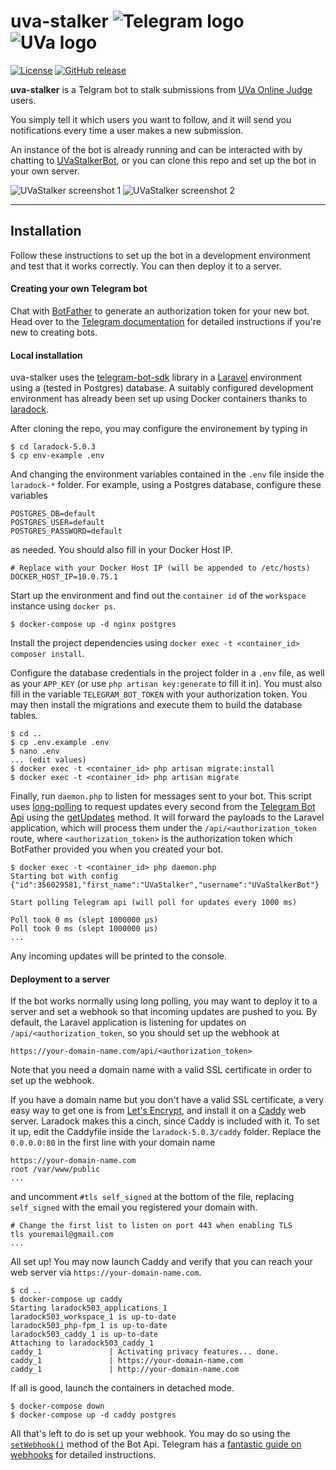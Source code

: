 uva-stalker ![Telegram logo](http://i.imgur.com/vvekNMU.png) ![UVa logo](http://i.imgur.com/uyCdP6k.jpg)
===================

[![License](http://img.shields.io/:license-mit-blue.svg)](http://doge.mit-license.org) [![GitHub release](https://img.shields.io/github/release/david-perez/uva-stalker.svg)](https://github.com/david-perez/uva-stalker/releases/tag/v1.0)

**uva-stalker** is a Telgram bot to stalk submissions from [UVa Online Judge](https://uva.onlinejudge.org) users.

You simply tell it which users you want to follow, and it will send you notifications every time a user makes a new submission.

An instance of the bot is already running and can be interacted with by chatting to [UVaStalkerBot](https://telegram.me/UVaStalkerBot), or you can clone this repo and set up the bot in your own server.

![UVaStalker screenshot 1](http://i.imgur.com/9M4fYOM.png)  ![UVaStalker screenshot 2](http://i.imgur.com/XMXjuOZ.png)

----------

Installation
-------------

Follow these instructions to set up the bot in a development environment and test that it works correctly. You can then deploy it to a server.

#### Creating your own Telegram bot

Chat with [BotFather](https://telegram.me/botfather) to generate an authorization token for your new bot. Head over to the [Telegram documentation](https://core.telegram.org/bots) for detailed instructions if you're new to creating bots.

#### Local installation

uva-stalker uses the [telegram-bot-sdk](https://github.com/irazasyed/telegram-bot-sdk) library in a [Laravel](https://laravel.com/) environment using a (tested in Postgres) database. A suitably configured development environment has already been set up using Docker containers thanks to [laradock](https://github.com/laradock/laradock).

After cloning the repo, you may configure the environement by typing in

```
$ cd laradock-5.0.3
$ cp env-example .env
```

And changing the environment variables contained in the `.env` file inside the `laradock-*` folder. For example, using a Postgres database, configure these variables

```
POSTGRES_DB=default
POSTGRES_USER=default
POSTGRES_PASSWORD=default
```

as needed. You should also fill in your Docker Host IP.

```
# Replace with your Docker Host IP (will be appended to /etc/hosts)
DOCKER_HOST_IP=10.0.75.1
```

Start up the environment and find out the `container id` of the `workspace` instance using `docker ps`.

```
$ docker-compose up -d nginx postgres
```

Install the project dependencies using `docker exec -t <container_id> composer install`. 

Configure the database credentials in the project folder in a `.env` file, as well as your `APP_KEY` (or use `php artisan key:generate` to fill it in). You must also fill in the variable `TELEGRAM_BOT_TOKEN` with your authorization token. You may then install the migrations and execute them to build the database tables.

```
$ cd ..
$ cp .env.example .env
$ nano .env
... (edit values)
$ docker exec -t <container_id> php artisan migrate:install
$ docker exec -t <container_id> php artisan migrate
```

Finally, run `daemon.php` to listen for messages sent to your bot. This script uses [long-polling](https://en.wikipedia.org/wiki/Push_technology#Long_polling) to request updates every second from the [Telegram Bot Api](https://core.telegram.org/bots/api) using the [getUpdates](https://core.telegram.org/bots/api#getupdates) method. It will forward the payloads to the Laravel application, which will process them under the `/api/<authorization_token` route, where `<authorization_token>` is the authorization token which BotFather provided you when you created your bot.

```
$ docker exec -t <container_id> php daemon.php
Starting bot with config {"id":356029581,"first_name":"UVaStalker","username":"UVaStalkerBot"}

Start polling Telegram api (will poll for updates every 1000 ms)

Poll took 0 ms (slept 1000000 µs)
Poll took 0 ms (slept 1000000 µs)
...
```

Any incoming updates will be printed to the console.

#### Deployment to a server

If the bot works normally using long polling, you may want to deploy it to a server and set a webhook so that incoming updates are pushed to you. By default, the Laravel application is listening for updates on `/api/<authorization_token`, so you should set up the webhook at

```
https://your-domain-name.com/api/<authorization_token>
```

Note that you need a domain name with a valid SSL certificate in order to set up the webhook.

If you have a domain name but you don't have a valid SSL certificate, a very easy way to get one is from [Let's Encrypt](https://letsencrypt.org/), and install it on a [Caddy](https://caddyserver.com/) web server. Laradock makes this a cinch, since Caddy is included with it. To set it up, edit the Caddyfile inside the `laradock-5.0.3/caddy` folder. Replace the `0.0.0.0:80` in the first line with your domain name

```
https://your-domain-name.com
root /var/www/public
...
```

and uncomment `#tls self_signed` at the bottom of the file, replacing `self_signed` with the email you registered your domain with.

```
# Change the first list to listen on port 443 when enabling TLS
tls youremail@gmail.com
...
```

All set up! You may now launch Caddy and verify that you can reach your web server via `https://your-domain-name.com`.

```
$ cd ..
$ docker-compose up caddy
Starting laradock503_applications_1
laradock503_workspace_1 is up-to-date
laradock503_php-fpm_1 is up-to-date
laradock503_caddy_1 is up-to-date
Attaching to laradock503_caddy_1
caddy_1               | Activating privacy features... done.
caddy_1               | https://your-domain-name.com
caddy_1               | http://your-domain-name.com
```

If all is good, launch the containers in detached mode.

```
$ docker-compose down
$ docker-compose up -d caddy postgres
```

All that's left to do is set up your webhook. You may do so using the [`setWebhook()`](https://core.telegram.org/bots/api#setwebhook) method of the Bot Api. Telegram has a [fantastic guide on webhooks](https://core.telegram.org/bots/webhooks) for detailed instructions.

